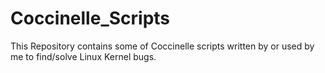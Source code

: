 # Coccinelle_Scripts
This Repository contains some of Coccinelle scripts written by or used by me to find/solve Linux Kernel bugs. 
